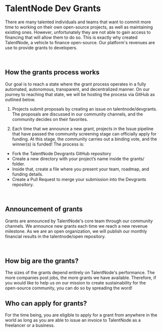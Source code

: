 # TalentNode Dev Grants

There are many talented individuals and teams that want to commit more time to working on their own open-source projects, as well as maintaining existing ones. However, unfortunately they are not able to gain access to financing that will allow them to do so. This is exactly why created TalentNode, a vehicle to finance open-source. Our platform's revenues are use to provide grants to developers. 

<br>

## How the grants process works

Our goal is to reach a state where the grant process operates in a fully automated, autonomous, transparent, and decentralized manner. On our journey to reaching that state, we will be hosting the process via GitHub as outlined below. 

1. Projects submit proposals by creating an issue on talentnode/devgrants. The proposals are discussed in our community channels, and the community decides on their favorites. 

2. Each time that we announce a new grant, projects in the Issue pipeline that have passed the community screening stage can officially apply for funding. At this stage, the community carries out a binding vote, and the winner(s) is funded! The process is:

+ Fork the TalentNode Devgrants GitHub repository
+ Create a new directory with your project’s name inside the grants/ folder.
+ Inside that, create a file where you present your team, roadmap, and funding details. 
+ Create a Pull Request to merge your submission into the Devgrants repository. 

<br>

## Announcement of grants

Grants are announced by TalentNode's core team through our community channels. We announce new grants each time we reach a new revenue milestone. As we are an open organization, we will publish our monthly financial results in the talentnode/open repository. 

<br>

## How big are the grants?

The sizes of the grants depend entirely on TalentNode's performance. The more companies post jobs, the more grants we have available. Therefore, if you would like to help us on our mission to create sustainability for the open-source community, you can do so by spreading the word!

## Who can apply for grants?

For the time being, you are eligible to apply for a grant from anywhere in the world as long as you are able to issue an invoice to TalentNode as a freelancer or a business. 
